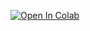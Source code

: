 [![Open In Colab](https://colab.research.google.com/assets/colab-badge.svg)](https://colab.research.google.com/github/M-Mahek-03/Summeranalytics/main/SA2025_W1.ipynb)
